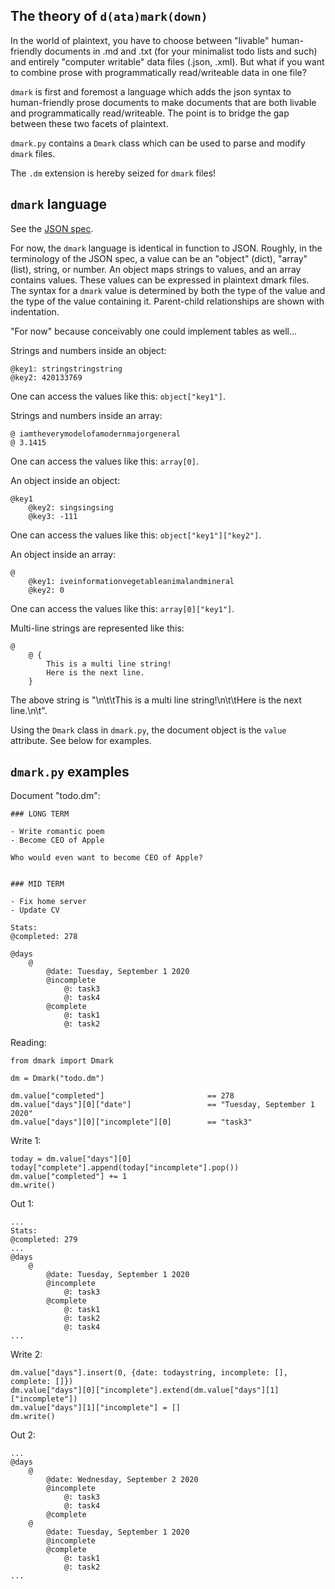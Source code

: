 ## The theory of `d(ata)mark(down)`

In the world of plaintext, you have to choose between "livable" human-friendly documents in .md and .txt (for your minimalist todo lists and such) and entirely "computer writable" data files (.json, .xml). But what if you want to combine prose with programmatically read/writeable data in one file?

`dmark` is first and foremost a language which adds the json syntax to human-friendly prose documents to make documents that are both livable and programmatically read/writeable. The point is to bridge the gap between these two facets of plaintext.

`dmark.py` contains a `Dmark` class which can be used to parse and modify `dmark` files.

The `.dm` extension is hereby seized for `dmark` files!

## `dmark` language

See the [JSON spec](https://www.json.org/json-en.html).

For now, the `dmark` language is identical in function to JSON. Roughly, in the terminology of the JSON spec, a value can be an "object" (dict), "array" (list), string, or number. An object maps strings to values, and an array contains values. These values can be expressed in plaintext dmark files. The syntax for a `dmark` value is determined by both the type of the value and the type of the value containing it. Parent-child relationships are shown with indentation.

"For now" because conceivably one could implement tables as well...

Strings and numbers inside an object:
```
@key1: stringstringstring
@key2: 420133769
```

One can access the values like this: `object["key1"]`.

Strings and numbers inside an array:
```
@ iamtheverymodelofamodernmajorgeneral
@ 3.1415
```

One can access the values like this: `array[0]`.

An object inside an object:
```
@key1
	@key2: singsingsing
	@key3: -111
```

One can access the values like this: `object["key1"]["key2"]`.

An object inside an array:
```
@
	@key1: iveinformationvegetableanimalandmineral
	@key2: 0
```

One can access the values like this: `array[0]["key1"]`.

Multi-line strings are represented like this:
```
@
	@ {
		This is a multi line string!
		Here is the next line.
	}
```

The above string is "\n\t\tThis is a multi line string!\n\t\tHere is the next line.\n\t".

Using the `Dmark` class in `dmark.py`, the document object is the `value` attribute. See below for examples.

## `dmark.py` examples

Document "todo.dm":
```
### LONG TERM

- Write romantic poem
- Become CEO of Apple

Who would even want to become CEO of Apple?


### MID TERM

- Fix home server
- Update CV

Stats:
@completed: 278

@days
	@
		@date: Tuesday, September 1 2020 
		@incomplete
			@: task3
			@: task4
		@complete
			@: task1
			@: task2
```

Reading:
```
from dmark import Dmark

dm = Dmark("todo.dm")

dm.value["completed"]                       == 278
dm.value["days"][0]["date"]                 == "Tuesday, September 1 2020"
dm.value["days"][0]["incomplete"][0]        == "task3"
```

Write 1:
```
today = dm.value["days"][0]
today["complete"].append(today["incomplete"].pop())
dm.value["completed"] += 1
dm.write()
```

Out 1:
```
...
Stats:
@completed: 279
...
@days
	@
		@date: Tuesday, September 1 2020 
		@incomplete
			@: task3
		@complete
			@: task1
			@: task2
			@: task4
...
```

Write 2:
```
dm.value["days"].insert(0, {date: todaystring, incomplete: [], complete: []})
dm.value["days"][0]["incomplete"].extend(dm.value["days"][1]["incomplete"])
dm.value["days"][1]["incomplete"] = []
dm.write()
```

Out 2:
```
...
@days
	@
		@date: Wednesday, September 2 2020 
		@incomplete
			@: task3
			@: task4
		@complete
	@
		@date: Tuesday, September 1 2020 
		@incomplete
		@complete
			@: task1
			@: task2
...
```

